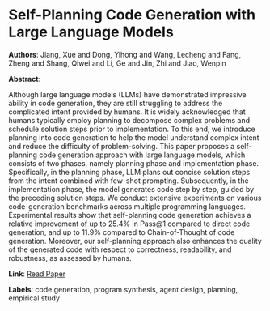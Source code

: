 # Self-Planning Code Generation with Large Language Models

**Authors**: Jiang, Xue and Dong, Yihong and Wang, Lecheng and Fang, Zheng and Shang, Qiwei and Li, Ge and Jin, Zhi and Jiao, Wenpin

**Abstract**:

Although large language models (LLMs) have demonstrated impressive ability in code generation, they are still struggling to address the complicated intent provided by humans. It is widely acknowledged that humans typically employ planning to decompose complex problems and schedule solution steps prior to implementation. To this end, we introduce planning into code generation to help the model understand complex intent and reduce the difficulty of problem-solving. This paper proposes a self-planning code generation approach with large language models, which consists of two phases, namely planning phase and implementation phase. Specifically, in the planning phase, LLM plans out concise solution steps from the intent combined with few-shot prompting. Subsequently, in the implementation phase, the model generates code step by step, guided by the preceding solution steps. We conduct extensive experiments on various code-generation benchmarks across multiple programming languages. Experimental results show that self-planning code generation achieves a relative improvement of up to 25.4\% in Pass@1 compared to direct code generation, and up to 11.9\% compared to Chain-of-Thought of code generation. Moreover, our self-planning approach also enhances the quality of the generated code with respect to correctness, readability, and robustness, as assessed by humans.

**Link**: [Read Paper](https://doi.org/10.1145/3672456)

**Labels**: code generation, program synthesis, agent design, planning, empirical study
